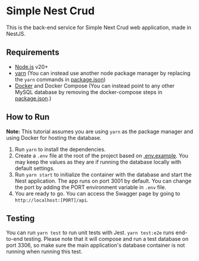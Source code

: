 # Simple Nest Crud
This is the back-end service for Simple Next Crud web application, made in NestJS.

## Requirements
- [Node.js](https://nodejs.org/en/download) v20+
- [yarn](https://yarnpkg.com) (You can instead use another node package manager by replacing the `yarn` commands in [package.json](/package.json))
- [Docker](https://www.docker.com) and Docker Compose (You can instead point to any other MySQL database by removing the docker-compose steps in [package.json](/package.json).)

## How to Run
**Note:** This tutorial assumes you are using `yarn` as the package manager and using Docker for hosting the database.
1. Run `yarn` to install the dependencies.
2. Create a `.env` file at the root of the project based on [.env.example](/.env.example). You may keep the values as they are if running the database locally with default settings.
3. Run `yarn start` to initialize the container with the database and start the Nest application. The app runs on port 3001 by default. You can change the port by adding the PORT environment variable in `.env` file.
4. You are ready to go. You can access the Swagger page by going to `http://localhost:[PORT]/api`.

## Testing
You can run `yarn test` to run unit tests with Jest. `yarn test:e2e` runs end-to-end testing. Please note that it will compose and run a test database on port 3306, so make sure the main application's database container is not running when running this test.